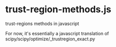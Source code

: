 # trust-region-methods.js
trust-regions methods in javascript

For now, it's essentially a javascript translation of scipy/scipy/optimize/_trustregion_exact.py
